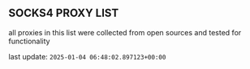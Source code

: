 ## SOCKS4 PROXY LIST

all proxies in this list were collected from open sources and tested for functionality

last update: `2025-01-04 06:48:02.897123+00:00`